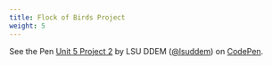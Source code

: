 ```yaml
---
title: Flock of Birds Project
weight: 5
---
```

<p data-height="600" data-theme-id="33744" data-slug-hash="MBMXmz" data-default-tab="js,result" data-user="lsuddem" data-pen-title="Unit 5 Project 2" data-editable="true" class="codepen">See the Pen <a href="https://codepen.io/lsuddem/pen/MBMXmz/">Unit 5 Project 2</a> by LSU DDEM (<a href="https://codepen.io/lsuddem">@lsuddem</a>) on <a href="https://codepen.io">CodePen</a>.</p>
<script async src="https://static.codepen.io/assets/embed/ei.js"></script>